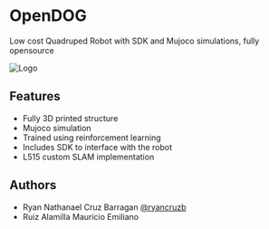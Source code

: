 
# OpenDOG

Low cost  Quadruped Robot with SDK and Mujoco simulations, fully opensource


![Logo](https://i.imgur.com/9Hkmdg1.png)


## Features

- Fully 3D printed structure
- Mujoco simulation
- Trained using reinforcement learning
- Includes SDK to interface with the robot
- L515 custom SLAM implementation


## Authors

- Ryan Nathanael Cruz Barragan [@ryancruzb](https://www.github.com/ryancruzb)
- Ruiz Alamilla Mauricio Emiliano


